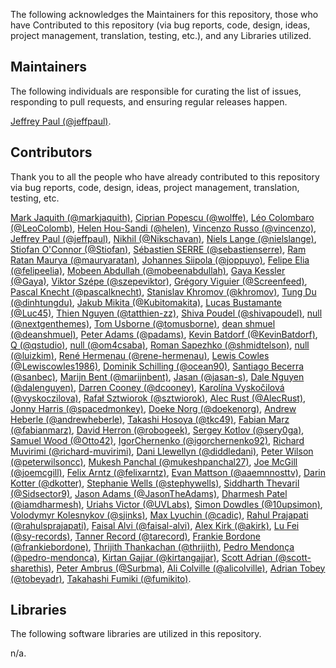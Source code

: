 The following acknowledges the Maintainers for this repository, those who have Contributed to this repository (via bug reports, code, design, ideas, project management, translation, testing, etc.), and any Libraries utilized.

## Maintainers

The following individuals are responsible for curating the list of issues, responding to pull requests, and ensuring regular releases happen.

[Jeffrey Paul (@jeffpaul)](https://github.com/jeffpaul).

## Contributors

Thank you to all the people who have already contributed to this repository via bug reports, code, design, ideas, project management, translation, testing, etc.

[Mark Jaquith (@markjaquith)](https://github.com/markjaquith), [Ciprian Popescu (@wolffe)](https://github.com/wolffe), [Léo Colombaro (@LeoColomb)](https://github.com/LeoColomb), [Helen Hou-Sandi (@helen)](https://github.com/helen), [Vincenzo Russo (@vincenzo)](https://github.com/vincenzo), [Jeffrey Paul (@jeffpaul)](https://github.com/jeffpaul), [Nikhil (@Nikschavan)](https://github.com/Nikschavan), [Niels Lange (@nielslange)](https://github.com/nielslange), [Stiofan O'Connor (@Stiofan)](https://github.com/Stiofan), [Sébastien SERRE (@sebastienserre)](https://github.com/sebastienserre), [Ram Ratan Maurya (@mauryaratan)](https://github.com/mauryaratan), [Johannes Siipola (@joppuyo)](https://github.com/joppuyo), [Felipe Elia (@felipeelia)](https://github.com/felipeelia), [Mobeen Abdullah (@mobeenabdullah)](https://github.com/mobeenabdullah), [Gaya Kessler (@Gaya)](https://github.com/Gaya), [Viktor Szépe (@szepeviktor)](https://github.com/szepeviktor), [Grégory Viguier (@Screenfeed)](https://github.com/Screenfeed), [Pascal Knecht (@pascalknecht)](https://github.com/pascalknecht), [Stanislav Khromov (@khromov)](https://github.com/khromov), [Tung Du (@dinhtungdu)](https://github.com/dinhtungdu), [Jakub Mikita (@Kubitomakita)](https://github.com/Kubitomakita), [Lucas Bustamante (@Luc45)](https://github.com/Luc45), [Thien Nguyen (@tatthien-zz)](https://github.com/tatthien-zz), [Shiva Poudel (@shivapoudel)](https://github.com/shivapoudel), [null (@nextgenthemes)](https://github.com/nextgenthemes), [Tom Usborne (@tomusborne)](https://github.com/tomusborne), [dean shmuel (@deanshmuel)](https://github.com/deanshmuel), [Peter Adams (@padams)](https://github.com/padams), [Kevin Batdorf (@KevinBatdorf)](https://github.com/KevinBatdorf), [Q (@qstudio)](https://github.com/qstudio), [null (@om4csaba)](https://github.com/om4csaba), [Roman Sapezhko (@shmidtelson)](https://github.com/shmidtelson), [null (@luizkim)](https://github.com/luizkim), [René Hermenau (@rene-hermenau)](https://github.com/rene-hermenau), [Lewis Cowles (@Lewiscowles1986)](https://github.com/Lewiscowles1986), [Dominik Schilling (@ocean90)](https://github.com/ocean90), [Santiago Becerra (@sanbec)](https://github.com/sanbec), [Marijn Bent (@marijnbent)](https://github.com/marijnbent), [Jasan (@jasan-s)](https://github.com/jasan-s), [Dale Nguyen (@dalenguyen)](https://github.com/dalenguyen), [Darren Cooney (@dcooney)](https://github.com/dcooney), [Karolína Vyskočilová (@vyskoczilova)](https://github.com/vyskoczilova), [Rafał Sztwiorok (@sztwiorok)](https://github.com/sztwiorok), [Alec Rust (@AlecRust)](https://github.com/AlecRust), [Jonny Harris (@spacedmonkey)](https://github.com/spacedmonkey), [Doeke Norg (@doekenorg)](https://github.com/doekenorg), [Andrew Heberle (@andrewheberle)](https://github.com/andrewheberle), [Takashi Hosoya (@tkc49)](https://github.com/tkc49), [Fabian Marz (@fabianmarz)](https://github.com/fabianmarz), [David Herron (@robogeek)](https://github.com/robogeek), [Sergey Kotlov (@sery0ga)](https://github.com/sery0ga), [Samuel Wood (@Otto42)](https://github.com/Otto42), [IgorChernenko (@igorchernenko92)](https://github.com/igorchernenko92), [Richard Muvirimi (@richard-muvirimi)](https://github.com/richard-muvirimi), [Dani Llewellyn (@diddledani)](https://github.com/diddledani), [Peter Wilson (@peterwilsoncc)](https://github.com/peterwilsoncc), [Mukesh Panchal (@mukeshpanchal27)](https://github.com/mukeshpanchal27), [Joe McGill (@joemcgill)](https://github.com/joemcgill), [Felix Arntz (@felixarntz)](https://github.com/felixarntz), [Evan Mattson (@aaemnnosttv)](https://github.com/aaemnnosttv), [Darin Kotter (@dkotter)](https://github.com/dkotter), [Stephanie Wells (@stephywells)](https://github.com/stephywells), [Siddharth Thevaril (@Sidsector9)](https://github.com/Sidsector9), [Jason Adams (@JasonTheAdams)](https://github.com/JasonTheAdams), [Dharmesh Patel (@iamdharmesh)](https://github.com/iamdharmesh), [Uriahs Victor (@UVLabs)](https://github.com/UVLabs), [Simon Dowdles (@10upsimon)](https://github.com/10upsimon), [Volodymyr Kolesnykov (@sjinks)](https://github.com/sjinks), [Max Lyuchin (@cadic)](https://github.com/cadic), [Rahul Prajapati (@rahulsprajapati)](https://github.com/rahulsprajapati), [Faisal Alvi (@faisal-alvi)](https://github.com/faisal-alvi), [Alex Kirk (@akirk)](https://github.com/akirk), [Lu Fei (@sy-records)](https://github.com/sy-records), [Tanner Record (@tarecord)](https://github.com/tarecord), [Frankie Bordone (@frankiebordone)](https://github.com/frankiebordone), [Thrijith Thankachan (@thrijith)](https://github.com/thrijith), [Pedro Mendonça (@pedro-mendonca)](https://github.com/pedro-mendonca), [Kirtan Gajjar (@kirtangajjar)](https://github.com/kirtangajjar), [Scott Adrian (@scott-sharethis)](https://github.com/scott-sharethis), [Peter Ambrus (@Surbma)](https://github.com/Surbma), [Ali Colville (@alicolville)](https://github.com/alicolville), [Adrian Tobey (@tobeyadr)](https://github.com/tobeyadr), [Takahashi Fumiki (@fumikito)](https://github.com/fumikito).

## Libraries

The following software libraries are utilized in this repository.

n/a.
